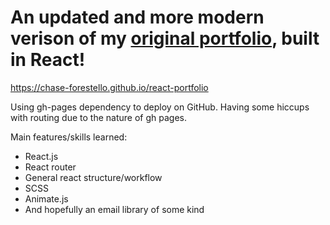# An updated and more modern verison of my [original portfolio], built in React!

https://chase-forestello.github.io/react-portfolio

Using gh-pages dependency to deploy on GitHub. Having some hiccups with routing due to the nature of gh pages.

Main features/skills learned:
<ul>
  <li>React.js</li>
  <li>React router</li>
  <li>General react structure/workflow</li>
  <li>SCSS</li>
  <li>Animate.js</li>
  <li>And hopefully an email library of some kind</li>
</ul>


[original portfolio]: https://chase-forestello.github.io/portfolio/

